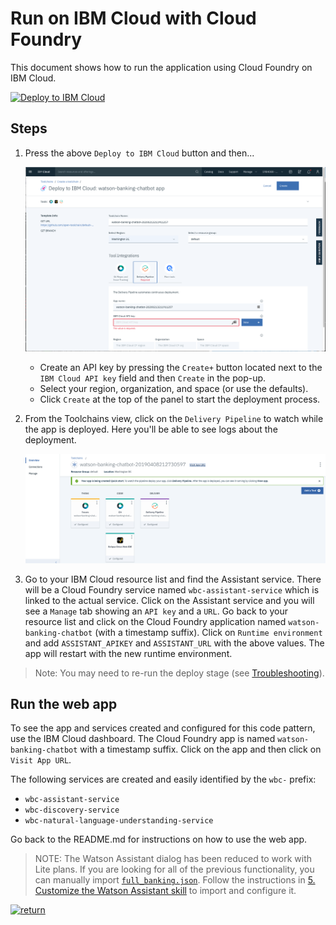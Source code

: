 # Run on IBM Cloud with Cloud Foundry

This document shows how to run the application using Cloud Foundry on IBM Cloud.

[![Deploy to IBM Cloud](https://cloud.ibm.com/devops/setup/deploy/button_x2.png)](https://cloud.ibm.com/devops/setup/deploy?repository=https://github.com/IBM/watson-banking-chatbot.git)

## Steps

1. Press the above `Deploy to IBM Cloud` button and then...

   ![cf-deploy](images/cf_deploy.png)

   * Create an API key by pressing the `Create+` button located next to the `IBM Cloud API key` field and then `Create` in the pop-up.
   * Select your region, organization, and space (or use the defaults).
   * Click `Create` at the top of the panel to start the deployment process.

2. From the Toolchains view, click on the `Delivery Pipeline` to watch while the app is deployed. Here you'll be able to see logs about the deployment.

   ![toolchain-pipeline](images/toolchain-pipeline.png)

3. Go to your IBM Cloud resource list and find the Assistant service. There will be a Cloud Foundry service named `wbc-assistant-service` which is linked to the actual service. Click on the Assistant service and you will see a `Manage` tab showing an `API key` and a `URL`. Go back to your resource list and click on the Cloud Foundry application named `watson-banking-chatbot` (with a timestamp suffix). Click on `Runtime environment` and add `ASSISTANT_APIKEY` and `ASSISTANT_URL` with the above values. The app will restart with the new runtime environment.

> Note: You may need to re-run the deploy stage (see [Troubleshooting](https://github.com/IBM/watson-banking-chatbot#Troubleshooting)).

## Run the web app

To see the app and services created and configured for this code pattern, use the IBM Cloud dashboard. The Cloud Foundry app is named `watson-banking-chatbot` with a timestamp suffix. Click on the app and then click on `Visit App URL`.

The following services are created and easily identified by the `wbc-` prefix:

* `wbc-assistant-service`
* `wbc-discovery-service`
* `wbc-natural-language-understanding-service`

Go back to the README.md for instructions on how to use the web app.

> NOTE: The Watson Assistant dialog has been reduced to work with Lite plans. If you are looking for all of the previous functionality, you can manually import [`full_banking.json`](../../data/conversation/workspaces/full_banking.json). Follow the instructions in [5. Customize the Watson Assistant skill](../../README.md#5-customize-the-watson-assistant-skill) to import and configure it.

[![return](https://raw.githubusercontent.com/IBM/pattern-utils/master/deploy-buttons/return.png)](../../README.md#4-use-the-web-app)
